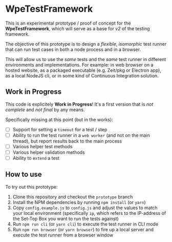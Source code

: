 # WpeTestFramework

This is an experimental prototype / proof of concept for the **WpeTestFramework**, which will serve as a base for _v2_ of the testing framework.

The objective of this prototype is to design a _flexible_, _isomorphic_ test runner that can run test cases in both a node process and in a browser.

This will allow us to use the _same_ tests and the _same_ test runner in different environments and implementations.
For example: in web browser on a hosted website, as a packaged executable (e.g. Zeit/pkg or Electron app), as a local NodeJS cli, or in some kind of Continuous Integration solution.

## Work in Progress

This code is explicitely **Work in Progress**! It's a first version that is _not complete_ and _not final_ by any means.

Specifically missing at this point (but in the works):

- [ ] Support for setting a `timeout` for a test / step
- [ ] Ability to run the test runner in a `web worker` (and not on the main thread), but report results back to the main process
- [ ] Various helper test methods
- [ ] Various helper validation methods
- [ ] Ability to `extend` a test

## How to use

To try out this prototype:

1. Clone this repository and checkout the `prototype` branch
2. Install the NPM dependencies by running `npm install` (or `yarn`)
3. Copy `config.example.js` to `config.js` and adjust the values to match your local environment (specifically `ip`, which refers to the IP-address of the Set-Top Box you want to run the tests against)
4. Run `npm run cli` (or `yarn cli`) to execute the test runner in CLI mode
5. Run `npm run browser` (or `yarn browser`) to fire up a local server and execute the test runner from a browser window